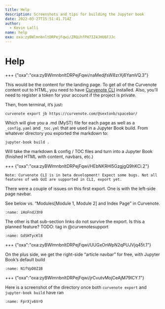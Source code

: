 ```yaml
---
title: Help
description: Screenshots and tips for building the Jupyter book
date: 2022-03-27T15:51:41.714Z
author:
  - Kevin Lalli
name: help
oxa: oxa:zyBWlmnbnltDRPejFqwi/ZRQihfPH7IZ4JHU6FJJc
---
```


# Help

+++ {"oxa":"oxa:zyBWlmnbnltDRPejFqwi/naMedjfsW8zrXj6YamVQ.3"}

This would be the content for the landing page. To get all of the Curvenote content out to HTML, you need to have [Curvenote CLI](https://cli.curvenote.dev/) installed. Also, you’ll need to register a token for your account if the project is private.

Then, from terminal, it’s just:

`curvenote export jb https://curvenote.com/@sextonb/spacebar/`

Which will give you a .md (MyST) file for each page as well as a `_config.yaml` and `_toc.yml` that are used in a Jupyter Book build. From whatever directory you exported the markdown to:

`jupyter-book build .`

Will take the markdown & config / TOC files and turn into a Jupyter Book (finished HTML with content, navbars, etc.)

+++ {"oxa":"oxa:zyBWlmnbnltDRPejFqwi/HEbNKRHl5GzgjgQ9hKCi.2"}


```{note}
Note: Curvenote CLI is in beta development! Expect some bugs. Not all features of web GUI are supported in CLI, export yet.
```

There were a couple of issues on this first export. One is with the left-side page navbar.

See below vs. “Modules\[Module 1, Module 2\] and Index Page” in Curvenote.

```{figure} images/zyBWlmnbnltDRPejFqwi-ISURGjTtNu53NyGtm1HJ-v1.png
:name: iHoFndJ3h9
```

The other is that sub-section links do not survive the export. Is this a planned feature? TODO: tag in @curvenotesupport

```{figure} images/zyBWlmnbnltDRPejFqwi-k3awJC20DWuq73zoS189-v1.png
:name: GdSHTycKl8
```

+++ {"oxa":"oxa:zyBWlmnbnltDRPejFqwi/UUGxOnWpN2qPUJVjq45t.1"}

On the plus side, we get the right-side “article navbar” for free, with Jupyter Book’s default build

```{figure} images/zyBWlmnbnltDRPejFqwi-ReHJYEApTh8zPXPJgYTt-v1.png
:name: N1fVpD8Z1B
```

+++ {"oxa":"oxa:zyBWlmnbnltDRPejFqwi/jrCvutvMojCeAjM79lCY.1"}

Here is a screenshot of the directory once both `curvenote export` and `jupyter-book build` have ran

```{figure} images/zyBWlmnbnltDRPejFqwi-LRnSahb22c3nHakmNg3H-v1.png
:name: FprXjv6VrO
```
